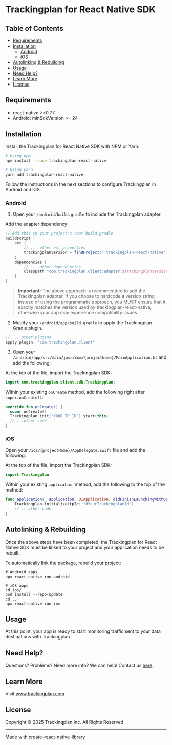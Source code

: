 # Trackingplan for React Native SDK

## Table of Contents

- [Requirements](#requirements)
- [Installation](#Installation)
  - [Android](#android)
  - [iOS](#ios)
- [Autolinking & Rebuilding](#autolinking--rebuilding)
- [Usage](#usage)
- [Need Help?](#need-help)
- [Learn More](#learn-more)
- [License](#license)

## Requirements

- react-native >=0.77
- Android: minSdkVersion >= 24

## Installation

Install the Trackingplan for React Native SDK with NPM or Yarn:

```sh
# Using npm
npm install --save trackingplan-react-native

# Using yarn
yarn add trackingplan-react-native
```

Follow the instructions in the next sections to configure Trackingplan in Android and iOS.

### Android

1. Open your `/android/build.gradle` to include the Trackingplan adapter.

Add the adapter dependency:

```gradle
// Add this to your project's root build.gradle
buildscript {
    ext {
        // ... other ext properties
        trackingplanVersion = findProject(':trackingplan-react-native').ext.get('trackingplanVersion')
    }
    dependencies {
        // ... other dependencies
        classpath "com.trackingplan.client:adapter:$trackingplanVersion"
    }
}
```

> **Important:** The above approach is recommended to add the Trackingplan adapter. If you choose to hardcode a version string instead of using the programmatic approach, you MUST ensure that it exactly matches the version used by trackingplan-react-native, otherwise your app may experience compatibility issues.

2. Modify your `/android/app/build.gradle` to apply the Trackingplan Gradle plugin.

```gradle
// ... other plugins
apply plugin: "com.trackingplan.client"
```

3. Open your `/android/app/src/main/java/com/{projectName}/MainApplication.kt` and add the following:

At the top of the file, import the Trackingplan SDK:

```kotlin
import com.trackingplan.client.sdk.Trackingplan;
```

Within your existing `onCreate` method, add the following right after `super.onCreate()`:

```kotlin
override fun onCreate() {
  super.onCreate()
  Trackingplan.init("YOUR_TP_ID").start(this)
  // ...other code
}
```

### iOS

Open your `/ios/{projectName}/AppDelegate.swift` file and add the following:

At the top of the file, import the Trackingplan SDK:

```swift
import Trackingplan
```

Within your existing `application` method, add the following to the top of the method:

```swift
func application(_ application: UIApplication, didFinishLaunchingWithOptions launchOptions: [UIApplication.LaunchOptionsKey: Any]? = nil) -> Bool {
    Trackingplan.initialize(tpId: "#YourTrackingplanId")
    // ...other code
}
```

## Autolinking & Rebuilding

Once the above steps have been completed, the Trackingplan for React Native SDK must be linked to your project and your application needs to be rebuilt.

To automatically link the package, rebuild your project:

```console
# Android apps
npx react-native run-android

# iOS apps
cd ios/
pod install --repo-update
cd ..
npx react-native run-ios
```

## Usage

At this point, your app is ready to start monitoring traffic sent to your data destinations with Trackingplan.

## Need Help?

Questions? Problems? Need more info? We can help! Contact us [here](mailto:team@trackingplan.com).

## Learn More

Visit www.trackingplan.com

## License

Copyright © 2025 Trackingplan Inc. All Rights Reserved.

---

Made with [create-react-native-library](https://github.com/callstack/react-native-builder-bob)
